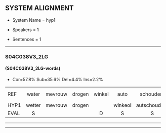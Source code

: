 
## SYSTEM ALIGNMENT

- System Name = hyp1

- Speakers = 1

- Sentences = 1

---

### S04C038V3_2LG

#### (S04C038V3_2LG-words)

- Cor=57.8%	Sub=35.6%	Del=4.4%	Ins=2.2%

|  |  |  |  |  |  |  |  |  |  |  |  |  |  |  |  |  |  |  |  |  |  |  |  |  |  |  |  |  |  |  |  |  |  |  |  |  |  |  |  |  |  |  |  |  |  |
|:--- |:---:|:---:|:---:|:---:|:---:|:---:|:---:|:---:|:---:|:---:|:---:|:---:|:---:|:---:|:---:|:---:|:---:|:---:|:---:|:---:|:---:|:---:|:---:|:---:|:---:|:---:|:---:|:---:|:---:|:---:|:---:|:---:|:---:|:---:|:---:|:---:|:---:|:---:|:---:|:---:|:---:|:---:|:---:|:---:|:---:|
| REF | water | mevrouw | drogen | winkel | auto | schouders | verhaal | koning | moeilijk | speelplaats | drinken | hoofdpijn | regen | vliegtuig | stoppen | opnieuw |  | * | gooien | * | sneeuwen | moeder | liedje | potlood | fietsbel | vinger | *(dichter) | dichtbij | meisje | chauffeur | muziek | waarom | scheuren | lawaai | zwemmen | vuurwerk | appel | cola | kussen | eerste | * | circus | kleuren | voetbal | vlinder |
| HYP1 | wetter | mevrouw | drogen |  | winkeol | autschouders | verhel | koning | moeilijk | speelplaats | drinken | hoftpen | regen | vliegtuig | stoppen | opnieuw | goeien | goeen | sneeuw | mea | sneeuwen | moeder | liedjer | petlood | fietsbel | vinger | dichter | dichtbij | meisje | chauffeur | muziek | haron | schuren | lawaai | zwemmen | vuurwerk | appel | kola | kussen | eerste |  | circus | kleren | voetbal | vrienden |
| EVAL | S |  |  | D | S | S | S |  |  |  |  | S |  |  |  |  | I | S | S | S |  |  | S | S |  |  | S |  |  |  |  | S | S |  |  |  |  | S |  |  | D |  | S |  | S |
---

---
